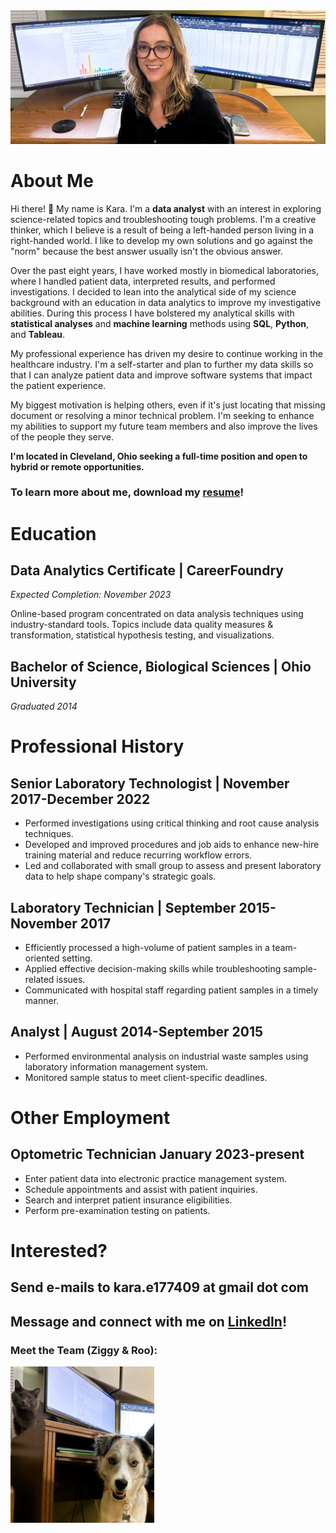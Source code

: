 <img src="images/portfolio3.jpg"/>

# About Me 
Hi there! 👋 My name is Kara. I'm a **data analyst** with an interest in exploring science-related topics and troubleshooting tough problems. I'm a creative thinker, which I believe is a result of being a left-handed person living in a right-handed world. I like to develop my own solutions and go against the "norm" because the best answer usually isn't the obvious answer.

Over the past eight years, I have worked mostly in biomedical laboratories, where I handled patient data, interpreted results, and performed investigations. I decided to lean into the analytical side of my science background with an education in data analytics to improve my investigative abilities. During this process I have bolstered my analytical skills with **statistical analyses** and **machine learning** methods using **SQL**, **Python**, and **Tableau**.

My professional experience has driven my desire to continue working in the healthcare industry. I'm a self-starter and plan to further my data skills so that I can analyze patient data and improve software systems that impact the patient experience.

My biggest motivation is helping others, even if it's just locating that missing document or resolving a minor technical problem. I'm seeking to enhance my abilities to support my future team members and also improve the lives of the people they serve.

**I'm located in Cleveland, Ohio seeking a full-time position and open to hybrid or remote opportunities.**

### To learn more about me, download my [resume](https://github.com/ke177409/Kara-Evans/blob/main/resume/Evans.Kara.Resume.pdf?raw=true)! 

# Education
## Data Analytics Certificate | CareerFoundry
*Expected Completion: November 2023*

Online-based program concentrated on data analysis techniques using industry-standard tools. Topics include data quality measures & transformation, statistical hypothesis testing, and visualizations.

## Bachelor of Science, Biological Sciences | Ohio University
*Graduated 2014*

# Professional History 
## Senior Laboratory Technologist | November 2017-December 2022
* Performed investigations using critical thinking and root cause analysis techniques.
* Developed and improved procedures and job aids to enhance new-hire training material and reduce recurring workflow errors.
* Led and collaborated with small group to assess and present laboratory data to help shape company's strategic goals.

## Laboratory Technician | September 2015-November 2017
* Efficiently processed a high-volume of patient samples in a team-oriented setting.
* Applied effective decision-making skills while troubleshooting sample-related issues.
* Communicated with hospital staff regarding patient samples in a timely manner.

## Analyst | August 2014-September 2015
* Performed environmental analysis on industrial waste samples using laboratory information management system.
* Monitored sample status to meet client-specific deadlines.

# Other Employment
## Optometric Technician January 2023-present
* Enter patient data into electronic practice management system.
* Schedule appointments and assist with patient inquiries.
* Search and interpret patient insurance eligibilities.
* Perform pre-examination testing on patients.

# Interested?
## Send e-mails to **kara.e177409 at gmail dot com**
## Message and connect with me on [LinkedIn](https://www.linkedin.com/in/kara-m-evans/)!

### Meet the Team (Ziggy & Roo): 
<img src="images/portfolio2.jpg" width=230 height=250/>
